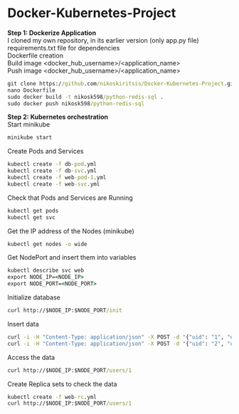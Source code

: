 # Docker-Kubernetes-Project
**Step 1: Dockerize Application**  
I cloned my own repository, in its earlier version (only app.py file)   
requirements.txt file for dependencies   
Dockerfile creation   
Build image <docker_hub_username>/<application_name>   
Push image <docker_hub_username>/<application_name>   
```bat
git clone https://github.com/nikoskiritsis/Docker-Kubernetes-Project.git
nano Dockerfile
sudo docker build -t nikosk598/python-redis-sql .
sudo docker push nikosk598/python-redis-sql
```
**Step 2: Kubernetes orchestration**   
Start minikube   
```bat
minikube start
```
Create Pods and Services   
```bat
kubectl create -f db-pod.yml
kubectl create -f db-svc.yml
kubectl create -f web-pod-1.yml
kubectl create -f web-svc.yml
```
Check that Pods and Services are Running   
```bat
kubectl get pods
kubectl get svc
```
Get the IP address of the Nodes (minikube)   
```bat
kubectl get nodes -o wide
```
Get NodePort and insert them into variables   
```bat
kubectl describe svc web
export NODE_IP=<NODE_IP>
export NODE_PORT=<NODE_PORT>
```
Initialize database
```bat
curl http://$NODE_IP:$NODE_PORT/init
```
Insert data
```bat
curl -i -H "Content-Type: application/json" -X POST -d '{"uid": "1", "user":"Nikos Papadopoulos"}' http://$NODE_IP:$NODE_PORT/users/add
curl -i -H "Content-Type: application/json" -X POST -d '{"uid": "2", "user":"Ioannis Malgaris"}' http://$NODE_IP:$NODE_PORT/users/add
```
Access the data   
```bat
curl http://$NODE_IP:$NODE_PORT/users/1
```
Create Replica sets to check the data   
```bat
kubectl create -f web-rc.yml
curl http://$NODE_IP:$NODE_PORT/users/1
```
